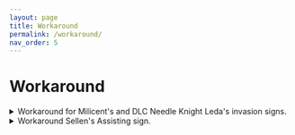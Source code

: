 ```yaml
---
layout: page
title: Workaround
permalink: /workaround/
nav_order: 5
---
```

# Workaround


<details markdown="block">
<summary> Workaround for Milicent's and DLC Needle Knight Leda's invasion signs.  </summary>

> <b><u>Make backups of your save files before attempting</u></b>
>
><b><u>DO AT YOUR OWN RISK</u></b>
>
><b><u>NOTE:</u></b> You can <a id="raw-url" href="https://github.com/ersc-docs/ersc-docs.github.io/tree/main/assets/txt/steam_appid.txt">click here to take you to the steam_appid.txt download.</a>.
> Then put the `steam_appid.txt` file into your game folder and launch the game from `eldenring.exe` to start vanilla in offline mode. 
>
>
>1. go to appdata > roaming > elden ring
>2. There will be 2 sets of files in these folders, one set named .co2 and one .sl2 (co2 is seamless coop and sl2 is vanilla)
>3. Cut, not copy, the vanilla .sl2 files somewhere else, like a documents folder
>4. Rename the .co2 files to .sl2, this will convert them into vanilla characters
>5. <b><u>Launch the vanilla game in offline mode (read NOTE above)</u></b>, and complete the battle.
>6. Once the battle is over, close the game, change the converted file type back into .co2, and put the vanilla saves back in
>7. Continue seamless coop normally
>
>
> <b>NOTE:</b> For Needle Knight Leda, you could alternatively use the [Debug Tool](https://github.com/Nordgaren/Elden-Ring-Debug-Tool/releases/latest/) or [Cheat Engine](https://www.cheatengine.org/downloads.php) + the [TGA table](https://github.com/The-Grand-Archives/Elden-Ring-CT-TGA/releases/latest/) and warp yourself to `Divine Gate Front Staircase`.
>
> <b>NOTE 2:</b> For Milicent you could use the [Debug Tool](https://github.com/Nordgaren/Elden-Ring-Debug-Tool/releases/latest/) or [Cheat Engine](https://www.cheatengine.org/downloads.php) + the [TGA table](https://github.com/The-Grand-Archives/Elden-Ring-CT-TGA/releases/latest/) to give yourself the items you are missing out on.
>
> But as always when doing things like this. Make a backup before hand.
</details>

<details markdown="block">
<summary> Workaround Sellen's Assisting sign.  </summary>

> Temporary warkaround provided by NeoDim + friends. Done as a party of 3
>
> <b>Make a manual backup before attempting since it involved alt+F4ing out.</b>
>
>
> 1. Assisting Sellen after killing Rennala, Queen of the Full Moon, with these steps:
> 2. Use the gold summon sign with a full party of 3 players. You should see a Site of Grace and won't be able to fight after joining Sellen.
> 3. Use Mimic Tear Ashes to kill Witch-Hunter Jerren. Sellen must survive.
> 4. Everyone, except the host, disconnects using the Finger Severer.
> 5. The host quits using ALT+F4.
> 6. Upon loading back, you should still be a gold summon, but Sellen will be standing in the center of the room. You should be able to walk out of the arena now.
> 7. Fast travel back to the Raya Lucaria Grand Library Site of Grace. Now you won't be a gold summon and can talk to her.
>
> <b>NOTE 2:</b> You could alternatively use the [Debug Tool](https://github.com/Nordgaren/Elden-Ring-Debug-Tool/releases/latest/) or [Cheat Engine](https://www.cheatengine.org/downloads.php) + the [TGA table](https://github.com/The-Grand-Archives/Elden-Ring-CT-TGA/releases/latest/) to give yourself > the items you are missing out on.
</details>


